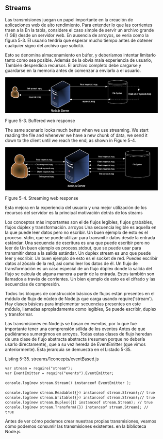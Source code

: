 ## Streams

Las transmisiones juegan un papel importante en la creación de aplicaciones 
web de alto rendimiento. Para entender lo que las corrientes traen a la
En la tabla, considere el caso simple de servir un archivo grande 
(1 GB) desde un servidor web. En ausencia de arroyos, se vería
como la figura 5-3. El usuario tendría que esperar mucho tiempo antes 
de obtener cualquier signo del archivo que solicitó.

Esto se denomina almacenamiento en búfer, y deberíamos intentar 
limitarlo tanto como sea posible. Además de la obvia mala experiencia de usuario,
También desperdicia recursos. El archivo completo debe cargarse y 
guardarse en la memoria antes de comenzar a enviarlo a
el usuario.

![Node Server](node_server.png)

Figure 5-3. Buffered web response

The same scenario looks much better when we use streaming. We start 
reading the file and whenever we have a
new chunk of data, we send it down to the client until we reach the end, 
as shown in Figure 5-4.

![Node Server](node_chunk.png)

Figure 5-4. Streaming web response

Esta mejora en la experiencia del usuario y una mejor utilización 
de los recursos del servidor es la principal motivación detrás de
los steams

Los conceptos más importantes son el de flujos legibles, flujos grabables, flujos dúplex y transformación.
arroyos Una secuencia legible es aquella en la que puede leer datos pero no 
escribir. Un buen ejemplo de esto es el proceso.
stdin, que se puede utilizar para transmitir datos desde la entrada estándar. 
Una secuencia de escritura es una que puede escribir pero
no leer de Un buen ejemplo es process.stdout, que se puede usar para 
transmitir datos a la salida estándar. Un duplex
stream es uno que puede leer y escribir. Un buen 
ejemplo de esto es el socket de red. Puedes escribir
datos al zócalo de la red, así como leer los datos de él. 
Un flujo de transformación es un caso especial de un flujo dúplex donde
la salida del flujo se calcula de alguna manera a 
partir de la entrada. Estos también son llamados a través de corrientes. Un bien
ejemplo de esto es el cifrado y las secuencias de compresión.

Todos los bloques de construcción básicos de flujos están presentes 
en el módulo de flujo de núcleo de Node.js que carga usando
require('stream'). Hay clases básicas para implementar secuencias 
presentes en este módulo, llamadas apropiadamente como legibles,
Se puede escribir, duplex y transformar.

Las transmisiones en Node.js se basan en eventos, 
por lo que fue importante tener una comprensión sólida de los eventos
Antes de que pudiéramos sumergirnos en arroyos. 
Todas estas clases de flujo heredan de una clase de flujo abstracta abstracta (resumen
porque no debería usarlo directamente), que a su vez hereda de EventEmitter (que vimos anteriormente).
Esta jerarquía se demuestra en el Listado 5-35.

Listing 5-35. streams/1concepts/eventBased.js

```
var stream = require("stream");
var EventEmitter = require("events").EventEmitter;

console.log(new stream.Stream() instanceof EventEmitter );

console.log(new stream.Readable({}) instanceof stream.Stream);// true
console.log(new stream.Writable({}) instanceof stream.Stream);// true
console.log(new stream.Duplex({}) instanceof stream.Stream); // true
console.log(new stream.Transform({}) instanceof stream.Stream); // true
```

Antes de ver cómo podemos crear nuestras propias transmisiones, 
veamos cómo podemos consumir las transmisiones existentes.
en la biblioteca Node.js





